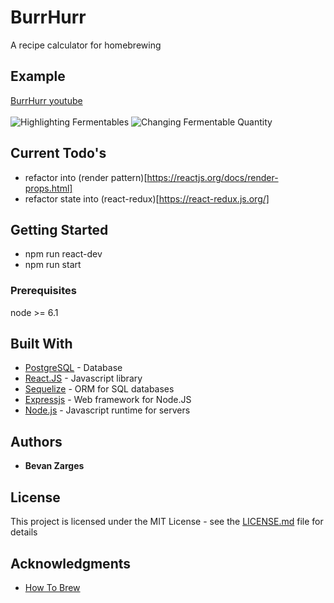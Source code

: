 # BurrHurr
A recipe calculator for homebrewing


## Example 
[BurrHurr youtube](https://youtu.be/a6fXBFR717U)\
\
![Highlighting Fermentables](https://media.giphy.com/media/VIDbBG4eSQ9QRVfEJF/giphy.gif)
![Changing Fermentable Quantity](https://media.giphy.com/media/XE6g8VNgRrXfhzOWLE/giphy.gif)

## Current Todo's
* refactor into (render pattern)[https://reactjs.org/docs/render-props.html]
* refactor state into (react-redux)[https://react-redux.js.org/]
## Getting Started

* npm run react-dev
* npm run start

### Prerequisites

node >= 6.1

## Built With

* [PostgreSQL](https://www.postgresql.org/) - Database
* [React.JS](https://reactjs.org/) - Javascript library
* [Sequelize](https://sequelize.org/master/) - ORM for SQL databases
* [Expressjs](https://expressjs.com/) - Web framework for Node.JS
* [Node.js](https://nodejs.org/en/about/) - Javascript runtime for servers

## Authors

* **Bevan Zarges**

## License

This project is licensed under the MIT License - see the [LICENSE.md](LICENSE.md) file for details

## Acknowledgments

* [How To Brew](http://www.howtobrew.com/)

